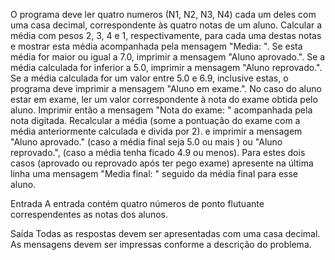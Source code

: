 O programa deve ler quatro numeros  (N1, N2, N3, N4) cada um deles com uma casa decimal, correspondente às quatro notas de um aluno. Calcular a média com pesos 2, 3, 4 e 1, respectivamente, para cada uma destas notas e mostrar esta média acompanhada pela mensagem "Media: ". Se esta média for maior ou igual a 7.0, imprimir a mensagem "Aluno aprovado.". Se a média calculada for inferior a 5.0, imprimir a mensagem "Aluno reprovado.". Se a média calculada for um valor entre 5.0 e 6.9, inclusive estas, o programa deve imprimir a mensagem "Aluno em exame.".
No caso do aluno estar em exame, ler um valor correspondente à nota do exame obtida pelo aluno. Imprimir então a mensagem "Nota do exame: " acompanhada pela nota digitada. Recalcular a média (some a pontuação do exame com a média anteriormente calculada e divida por 2). e imprimir a mensagem "Aluno aprovado." (caso a média final seja 5.0 ou mais ) ou "Aluno reprovado.", (caso a média tenha ficado 4.9 ou menos). Para estes dois casos (aprovado ou reprovado após ter pego exame) apresente na última linha uma mensagem "Media final: " seguido da média final para esse aluno.

Entrada
A entrada contém quatro números de ponto flutuante correspendentes as notas dos alunos.

Saída
Todas as respostas devem ser apresentadas com uma casa decimal. As mensagens devem ser impressas conforme a descrição do problema.
